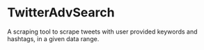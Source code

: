 # TwitterAdvSearch
A scraping tool to scrape tweets with user provided keywords and hashtags, in a given data range.
